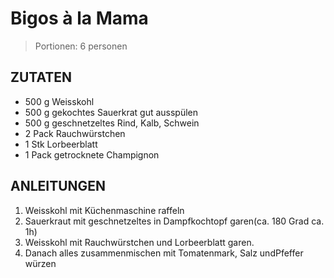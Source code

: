 # Bigos à la Mama

> Portionen: 6 personen

## ZUTATEN

* 500 g Weisskohl
* 500 g gekochtes Sauerkrat gut ausspülen
* 500 g geschnetzeltes Rind, Kalb, Schwein
* 2 Pack Rauchwürstchen
* 1 Stk Lorbeerblatt
* 1 Pack getrocknete Champignon


## ANLEITUNGEN

1. Weisskohl mit Küchenmaschine raffeln
2. Sauerkraut mit geschnetzeltes in Dampfkochtopf garen(ca. 180 Grad ca. 1h)
3. Weisskohl mit Rauchwürstchen und Lorbeerblatt garen.
4. Danach alles zusammenmischen mit Tomatenmark, Salz undPfeffer würzen
